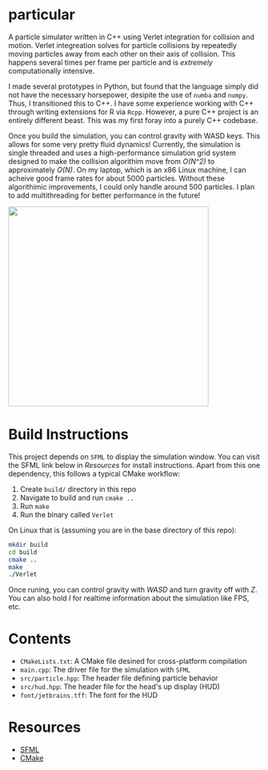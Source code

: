 # particular

A particle simulator written in C++ using Verlet integration for collision and
motion. Verlet integreation solves for particle collisions by repeatedly moving
particles away from each other on their axis of collision. This happens several
times per frame per particle and is _extremely_ computationally intensive.

I made several prototypes in Python, but found that the language simply did not
have the necessary horsepower, desipite the use of `numba` and `numpy`. Thus,
I transitioned this to C++. I have some experience working with C++ through
writing extensions for R via `Rcpp`. However, a pure C++ project is an entirely
different beast. This was my first foray into a purely C++ codebase.

Once you build the simulation, you can control gravity with WASD keys. This
allows for some very pretty fluid dynamics! Currently, the simulation is single
threaded and uses a high-performance simulation grid system designed to make
the collision algorithim move from _O(N^2)_ to approximately _O(N)_. On my laptop,
which is an x86 Linux machine, I can acheive good frame rates for about 5000
particles. Without these algorithimic improvements, I could only handle around
500 particles. I plan to add multithreading for better performance in the future!

 <img src="https://raw.githubusercontent.com/walkerjameschris/verlet-motion/main/img/particle_wave.png" width="400"> 

# Build Instructions

This project depends on `SFML` to display the simulation window. You can visit
the SFML link below in _Resources_ for install instructions. Apart from this
one dependency, this follows a typical CMake workflow:

1. Create `build/` directory in this repo
2. Navigate to build and run `cmake ..`
3. Run `make`
4. Run the binary called `Verlet`

On Linux that is (assuming you are in the base directory of this repo):

```sh
mkdir build
cd build
cmake ..
make
./Verlet
```

Once runing, you can control gravity with _WASD_ and turn gravity off with _Z_. You
can also hold _I_ for realtime information about the simulation like FPS, etc.

# Contents

* `CMakeLists.txt`: A CMake file desined for cross-platform compilation
* `main.cpp`: The driver file for the simulation with `SFML`
* `src/particle.hpp`: The header file defining particle behavior
* `src/hud.hpp`: The header file for the head's up display (HUD)
* `font/jetbrains.tff`: The font for the HUD

# Resources

* [SFML](https://www.sfml-dev.org/)
* [CMake](https://cmake.org/cmake/help/latest/guide/tutorial/index.html)

